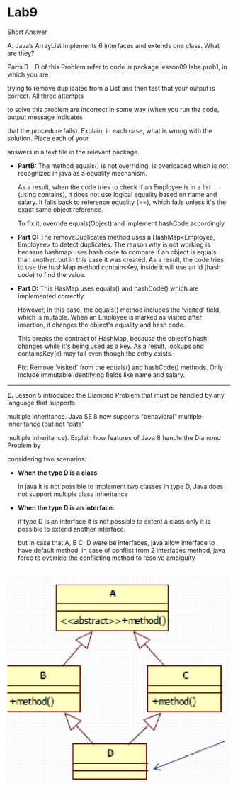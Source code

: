 # Lab9

Short Answer

A. Java’s ArrayList implements 6 interfaces and extends one class. What are they?

Parts B – D of this Problem refer to code in package lesson09.labs.prob1, in which you are

trying to remove duplicates from a List and then test that your output is correct. All three attempts

to solve this problem are incorrect in some way (when you run the code, output message indicates

that the procedure fails). Explain, in each case, what is wrong with the solution. Place each of your

answers in a text file in the relevant package.

* **PartB:** The method equals() is not overriding, is overloaded which is not recognized in java as a equality mechanism. 

  As a result, when the code tries to check if an Employee is in a list (using contains), it does not use logical equality based on name and salary.
It falls back to reference equality (==), which fails unless it's the exact same object reference.
  
  To fix it, override equals(Object) and implement hashCode accordingly

* **Part C:**  The removeDuplicates method uses a HashMap<Employee, Employee> to detect duplicates. The reason why is not working is becasue hashmap uses hash code to compare if an object is equals than another. but in this case it was created. 
  As a result, the code tries to use the hashMap method containsKey, inside it will use an id (hash code) to find the value. 

* **Part D:** This HasMap uses equals() and hashCode()   which are implemented correctly.

  However, in this case, the equals() method includes the 'visited' field, which is mutable. When an Employee is marked as visited after insertion, it changes the object's equality and hash code.

  This breaks the contract of HashMap, because the object's hash changes while it's being used as a key. As a result, lookups and containsKey(e) may fail even though the entry exists.

  Fix: Remove 'visited' from the equals() and hashCode() methods. Only include immutable identifying fields like name and salary.

  

---------------------



**E.** Lesson 5 introduced the Diamond Problem that must be handled by any language that supports

multiple inheritance. Java SE 8 now supports “behavioral” multiple inheritance (but not “data”

multiple inheritance). Explain how features of Java 8 handle the Diamond Problem by

considering two scenarios:

* **When the type D is a class**

  In java it is not possible to implement two classes in type D, Java does not support multiple class inheritance

* **When the type D is an interface.**

  if type D is an interface it is not possible to extent a class only it is possible to extend another interface.

  but In case that A, B C, D were be interfaces, java allow interface to have default method, in case of conflict from 2 interfaces method, java force to override the conflicting method to resolve ambiguity


![image-20250704200713511](image-20250704200713511.png)